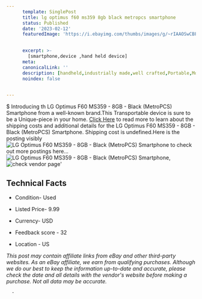 ```yaml
---
      template: SinglePost
      title: lg optimus f60 ms359 8gb black metropcs smartphone
      status: Published
      date: '2023-02-12'
      featuredImage: 'https://i.ebayimg.com/thumbs/images/g/~rIAAOSwCBFj5YiW/s-l225.jpg'
       

      excerpt: >-
        [smartphone,device ,hand held device]
      meta:
      canonicalLink: ''
      description: [handheld,industrially made,well crafted,Portable,Mobile,Compact,Convenient,Lightweight,Maneuverable,Man-portable,Miniature,Carriable,Hand-held,Light,Holdable,Transportable,Mobile device,Pocket-sized,On-the-go,Wireless,Cordless,Compact size,Convenient size, smartphone,device ,hand held device]
      noindex: false
      

---
```

$
      Introducing th LG Optimus F60 MS359 - 8GB - Black (MetroPCS) Smartphone from a well-known brand.This Transportable device  is sure to be a Unique-piece in your home. [Click Here](https://www.ebay.com/itm/354574730600?hash=item528e4d0568%3Ag%3A%7ErIAAOSwCBFj5YiW&mkevt=1&mkcid=1&mkrid=711-53200-19255-0&campid=%253CePNCampaignId%253E&customid=%253CreferenceId%253E&toolid=10049) to read more to learn about the shipping costs and additional details for the LG Optimus F60 MS359 - 8GB - Black (MetroPCS) Smartphone. Shipping cost is undefined.Here is the posting visibly ![LG Optimus F60 MS359 - 8GB - Black (MetroPCS) Smartphone](https://i.ebayimg.com/thumbs/images/g/~rIAAOSwCBFj5YiW/s-l225.jpg) to check out more postings here... ![LG Optimus F60 MS359 - 8GB - Black (MetroPCS) Smartphone](https://i.ebayimg.com/images/g/~rIAAOSwCBFj5YiW/s-l1600.jpg), ![check vendor page](https://origin-galleryplus.ebayimg.com/ws/web/354574730600_2_0_1/225x225.jpg)'

      

 ## Technical Facts 



     
      

 - Condition- Used 


      

 - Listed Price- 9.99 


      

 - Currency- USD 


      

 - Feedback score - 32 


      

 - Location - US 


      
      

 *_This post may contain affiliate links from eBay and other third-party websites. As an eBay affiliate, we earn from qualifying purchases. Although we do our best to keep the information up-to-date and accurate, please check the date and all details with the vendor's website before making a purchase. Not all data may be accurate._*




      -

